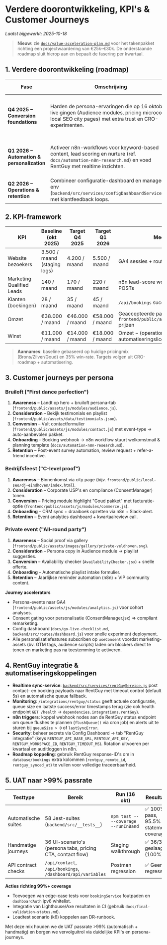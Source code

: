 # Verdere doorontwikkeling, KPI's & Customer Journeys

_Laatst bijgewerkt: 2025-10-18_

> **Nieuw**: zie [`docs/value-acceleration-plan.md`](./value-acceleration-plan.md) voor het takenpakket richting een projectwaardering van €25k–€30k. De onderstaande roadmap sluit hierop aan en bepaalt de fasering per kwartaal.

## 1. Verdere doorontwikkeling (roadmap)

| Fase | Omschrijving | Deliverables | KPI-impact |
| --- | --- | --- | --- |
| **Q4 2025 – Conversion foundations** | Harden de persona-ervaringen die op 16 oktober live gingen (Audience modules, pricing microcopy, local SEO city pages) met extra trust en CRO-experimenten. | 1. Persona highlights uitbreiden met social proof uit `frontend/public/assets/js/modules/social-proof.js`<br>2. Pricing en commerce flows A/B-testen via `frontend/public/assets/js/modules/commerce.js`<br>3. Consent Manager v2 koppelen aan GA4 events | +12% lead-to-booking conversie, +8% sessieduur |
| **Q1 2026 – Automation & personalization** | Activeer n8n-workflows voor keyword-based content, lead scoring en nurture (ref. `docs/automation-n8n-research.md`) en voed RentGuy met realtime inzichten. | 1. Personalization API (routeContext) uitrollen<br>2. Lead scoring + CRM sync via n8n → RentGuy API<br>3. Dynamische city page refresh vanuit `scripts/generate-city-pages.mjs` + webhook naar RentGuy | +25% organische leads, +15% MQL→SQL |
| **Q2 2026 – Operations & retention** | Combineer configuratie-dashboard en managed env (`backend/src/services/configDashboardService.js`) met klantfeedback loops. | 1. SLA dashboards in dashboard UI<br>2. Post-event survey automation via n8n<br>3. Disaster recovery runbook en chaos drills | +10 NPS, <4u RTO |

## 2. KPI-framework

| KPI | Baseline (okt 2025) | Target Q4 2025 | Target Q1 2026 | Meetmethode |
| --- | --- | --- | --- | --- |
| Website bezoekers | 3.500 / maand (staging logs) | 4.200 / maand | 5.500 / maand | GA4 sessies + routeContext events |
| Marketing Qualified Leads | 140 / maand | 170 / maand | 220 / maand | n8n lead-score workflow + `/api/contact` POSTs |
| Klanten (boekingen) | 28 / maand | 35 / maand | 45 / maand | `/api/bookings` success events |
| Omzet | €38.000 / maand | €46.000 / maand | €58.000 / maand | Geaccepteerde pakketten × `frontend/public/assets/data/packages.json` prijzen |
| Winst | €11.000 / maand | €14.000 / maand | €18.000 / maand | Omzet − (operationele kosten + automatiseringslicenties) |

> **Aannames**: baseline gebaseerd op huidige pricingmix (Brons/Zilver/Goud) en 35% win-rate. Targets volgen uit CRO-roadmap + automatisering.

## 3. Customer journeys per persona

### Bruiloft ("First dance perfection")
1. **Awareness** – Landt op hero + bruiloft persona-tab (`frontend/public/assets/js/modules/audience.js`).
2. **Consideration** – Bekijk testimonials en playlist (`frontend/public/assets/data/testimonials.json`).
3. **Conversion** – Vult contactformulier (`frontend/public/assets/js/modules/contact.js`) met event-type → auto-aanbevolen pakket.
4. **Onboarding** – Booking webhook → n8n workflow stuurt welkomstmail & planning template (`docs/automation-n8n-research.md`).
5. **Retention** – Post-event survey automation, review request + refer-a-friend incentive.

### Bedrijfsfeest ("C-level proof")
1. **Awareness** – Binnenkomst via city page (bijv. `frontend/public/local-seo/dj-eindhoven/index.html`).
2. **Consideration** – Corporate USP's en compliance (ConsentManager) tonen.
3. **Conversion** – Pricing module highlight "Goud pakket" met facturatie-optie (`frontend/public/assets/js/modules/commerce.js`).
4. **Onboarding** – CRM sync + draaiboek opzetten via n8n + Slack-alert.
5. **Retention** – Event analytics dashboard + kwartaalreview call.

### Private event ("All-round party")
1. **Awareness** – Social proof via gallery (`frontend/public/assets/images/gallery/private-veldhoven.svg`).
2. **Consideration** – Persona copy in Audience module → playlist suggesties.
3. **Conversion** – Availability checker (`AvailabilityChecker.jsx`) + snelle offerte.
4. **Onboarding** – Automatische playlist intake formulier.
5. **Retention** – Jaarlijkse reminder automation (n8n) + VIP community content.

**Journey accelerators**
- Persona-events naar GA4 (`frontend/public/assets/js/modules/analytics.js`) voor cohort analyses.
- Consent gating voor personalisatie (ConsentManager.jsx) => compliant remarketing.
- Config dashboard (`docs/go-live-checklist.md`, `backend/src/routes/dashboard.js`) voor snelle experiment deployment.
- Alle personalisatiefeatures subscriben op `useConsent` voordat marketing-assets (bv. GTM tags, audience scripts) laden om blockers direct te tonen en marketing pas na toestemming te activeren.

## 4. RentGuy integratie & automatiseringskoppelingen

- **Realtime sync-service**: [`backend/src/services/rentGuyService.js`](../backend/src/services/rentGuyService.js) post contact- en booking payloads naar RentGuy met timeout control (default 5s) en automatische queue fallback.
- **Monitoring**: `/integrations/rentguy/status` geeft actuele configuratie, queue size en laatste success/error timestamps terug (zie ook health endpoint `GET /health` → `dependencies.integrations.rentGuy`).
- **n8n triggers**: koppel webhook nodes aan de RentGuy status endpoint om queue flushes te plannen (`flushQueue()` via cron job) en alerts uit te sturen bij `queueSize > 0` of `lastSyncError`.
- **Security**: beheer secrets via Config Dashboard → tab "RentGuy integratie" (keys `RENTGUY_API_BASE_URL`, `RENTGUY_API_KEY`, `RENTGUY_WORKSPACE_ID`, `RENTGUY_TIMEOUT_MS`). Rotation uitvoeren per kwartaal en auditloggen in n8n.
- **Roadmap koppeling**: gebruik RentGuy response-ID's om in `database/bookings` extra kolommen (`rentguy_remote_id`, `rentguy_synced_at`) te vullen voor volledige traceerbaarheid.

## 5. UAT naar >99% passrate

| Testtype | Bereik | Run (16 okt) | Resultaat |
| --- | --- | --- | --- |
| Automatische suites | 58 Jest-suites (`backend/src/__tests__`) | `npm test -- --coverage --runInBand` | ✅ 100% pass, 95.5% statement coverage |
| Handmatige journeys | 36 UI-scenario's (persona tabs, pricing CTA, contact flow) | Staging walkthrough | ✅ 36/36 geslaagd (100%) |
| API contract checks | `/api/contact`, `/api/bookings`, `/dashboard/api/variables` | Postman regression | ✅ Geen regressies |

**Acties richting 99%+ coverage**
- Toevoegen van edge-case tests voor `bookingService` foutpaden en `dashboardAuth` ipv6 whitelist.
- Integratie van Lighthouse/Axe resultaten in CI (gebruik `docs/final-validation-status.md`).
- Loadtest scenario (k6) koppelen aan DR-runbook.

Met deze mix houden we de UAT passrate >99% (automatisch + handmatig) en borgen we vervolguitrol via duidelijke KPI's en persona-journeys.
